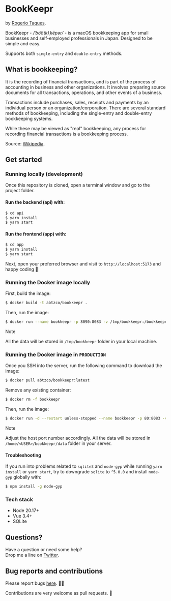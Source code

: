 # BookKeepr

by [Rogerio Taques](https://x.com/rogeriotaques).

BookKeepr - _/ˈbo͝o(k)ˌkēpər/_ - is a macOS bookkeeping app for small businesses and self-employed professionals in Japan. Designed to be simple and easy.

Supports both `single-entry` and `double-entry` methods.

## What is bookkeeping?

It is the recording of financial transactions, and is part of the process of accounting in business and other organizations. It involves preparing source documents for all transactions, operations, and other events of a business.

Transactions include purchases, sales, receipts and payments by an individual person or an organization/corporation. There are several standard methods of bookkeeping, including the single-entry and double-entry bookkeeping systems.

While these may be viewed as "real" bookkeeping, any process for recording financial transactions is a bookkeeping process.

Source: [Wikipedia](https://en.wikipedia.org/wiki/Bookkeeping).

## Get started

### Running locally (development)

Once this repository is cloned, open a terminal window and go to the project folder.

#### Run the backend (api) with:

```sh
$ cd api
$ yarn install
$ yarn start
```

#### Run the frontend (app) with:

```sh
$ cd app
$ yarn install
$ yarn start
```

Next, open your preferred browser and visit to `http://localhost:5173` and happy coding 🤘

### Running the Docker image locally

First, build the image:

```sh
$ docker build -t abtzco/bookkeepr .
```

Then, run the image:

```sh
$ docker run --name bookkeepr -p 8090:8083 -v /tmp/bookkeepr:/bookkeeper/api/data abtzco/bookkeepr:latest
```

> [!NOTE]
> All the data will be stored in `/tmp/bookkeepr` folder in your local machine.

### Running the Docker image in `PRODUCTION `

Once you SSH into the server, run the following command to download the image:

```sh
$ docker pull abtzco/bookkeepr:latest
```

Remove any existing container:

```sh
$ docker rm -f bookkeepr
```

Then, run the image:

```sh
$ docker run -d --restart unless-stopped --name bookkeepr -p 80:8083 -v /home/<USER>/bookkeepr/data:/bookkeeper/api/data abtzco/bookkeepr:latest
```

> [!NOTE]
> Adjust the host port number accordingly. All the data will be stored in `/home/<USER>/bookkeepr/data` folder in your server.

#### Troubleshooting

If you run into problems related to `sqlite3` and `node-gyp` while running `yarn install` or `yarn start`, try to downgrade `sqlite` to `^5.0.0` and install `node-gyp` globally with:

```sh
$ npm install -g node-gyp
```

### Tech stack

- Node 20.17+
- Vue 3.4+
- SQLite

## Questions?

Have a question or need some help? <br>
Drop me a line on [Twitter](https://twitter.com/rogeriotaques).

## Bug reports and contributions

Please report bugs [here](https://github.com/rogeriotaques/bookkeepr/issues). 🙇‍♂️

Contributions are very welcome as pull requests. 🙏
